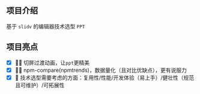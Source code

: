 ## 项目介绍

基于 `slidv` 的编辑器技术选型 `PPT`

## 项目亮点

- [x] 🧔‍♂️ 切屏过渡动画，让`ppt`更精美
- [x] 🧜‍♂️ npm-compare(npmtrends)，数据量化（且对比优缺点），更有说服力
- [x] 🏃 技术选型需要考虑的方面：复用性/性能/开发体验（易上手）/健壮性（规范且可维护）/可拓展性
